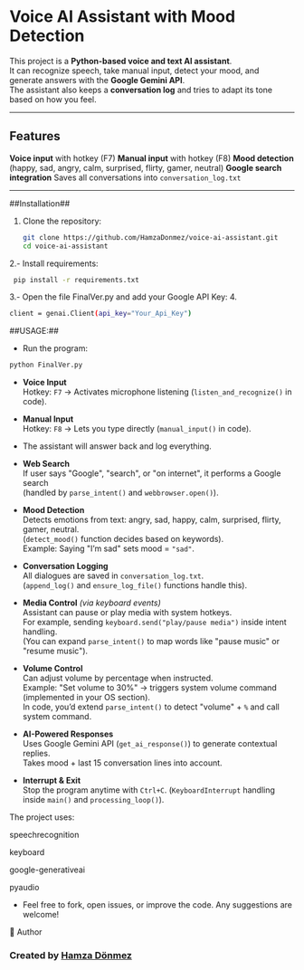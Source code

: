 # Voice AI Assistant with Mood Detection

This project is a **Python-based voice and text AI assistant**.  
It can recognize speech, take manual input, detect your mood, and generate answers with the **Google Gemini API**.  
The assistant also keeps a **conversation log** and tries to adapt its tone based on how you feel.  

---

## Features
**Voice input** with hotkey (F7)
**Manual input** with hotkey (F8)
**Mood detection** (happy, sad, angry, calm, surprised, flirty, gamer, neutral)
**Google search integration**
 Saves all conversations into `conversation_log.txt`

---
##Installation##

1. Clone the repository:  
   ```bash
   git clone https://github.com/HamzaDonmez/voice-ai-assistant.git
   cd voice-ai-assistant


2.- Install requirements:  
```bash
 pip install -r requirements.txt
```

3.-  Open the file FinalVer.py and add your Google API Key:
4. 
```bash
client = genai.Client(api_key="Your_Api_Key")
```
 ##USAGE:##

- Run the program:
```bash
python FinalVer.py
```

-  **Voice Input**  
  Hotkey: `F7` → Activates microphone listening (`listen_and_recognize()` in code).

-  **Manual Input**  
  Hotkey: `F8` → Lets you type directly (`manual_input()` in code).
  
- The assistant will answer back and log everything.


-  **Web Search**  
  If user says "Google", "search", or "on internet", it performs a Google search  
  (handled by `parse_intent()` and `webbrowser.open()`).

-  **Mood Detection**  
  Detects emotions from text: angry, sad, happy, calm, surprised, flirty, gamer, neutral.  
  (`detect_mood()` function decides based on keywords).  
  Example: Saying "I’m sad" sets mood = `"sad"`.

-  **Conversation Logging**  
  All dialogues are saved in `conversation_log.txt`.  
  (`append_log()` and `ensure_log_file()` functions handle this).

-  **Media Control** *(via keyboard events)*  
  Assistant can pause or play media with system hotkeys.  
  For example, sending `keyboard.send("play/pause media")` inside intent handling.  
  (You can expand `parse_intent()` to map words like "pause music" or "resume music").

-  **Volume Control**  
  Can adjust volume by percentage when instructed.  
  Example: "Set volume to 30%" → triggers system volume command (implemented in your OS section).  
  In code, you’d extend `parse_intent()` to detect "volume" + `%` and call system command.

-  **AI-Powered Responses**  
  Uses Google Gemini API (`get_ai_response()`) to generate contextual replies.  
  Takes mood + last 15 conversation lines into account.  

-  **Interrupt & Exit**  
  Stop the program anytime with `Ctrl+C`. (`KeyboardInterrupt` handling inside `main()` and `processing_loop()`).

The project uses:  

speechrecognition  

keyboard  

google-generativeai  

pyaudio  


- Feel free to fork, open issues, or improve the code. Any suggestions are welcome!

📌 Author

### Created by [Hamza Dönmez](https://github.com/HamzaDonmez) ###
